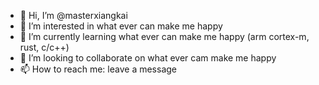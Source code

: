 - 👋 Hi, I’m @masterxiangkai
- 👀 I’m interested in what ever can make me happy
- 🌱 I’m currently learning what ever can make me happy (arm cortex-m, rust, c/c++)
- 💞️ I’m looking to collaborate on what ever cam make me happy
- 📫 How to reach me: leave a message

<!---
masterxiangkai/masterxiangkai is a ✨ special ✨ repository because its `README.md` (this file) appears on your GitHub profile.
You can click the Preview link to take a look at your changes.
--->
